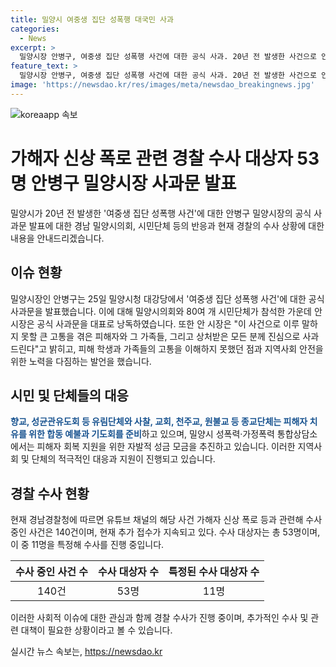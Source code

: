 ```yaml
---
title: 밀양시 여중생 집단 성폭행 대국민 사과
categories:
  - News
excerpt: >
  밀양시장 안병구, 여중생 집단 성폭행 사건에 대한 공식 사과. 20년 전 발생한 사건으로 인한 피해자와 가족들에 진심으로 사과했으며, 사건과 관련한 수사가 진행 중인 것으로 전해졌다. 안 시장은 피해자의 인권을 존중하고 보호하며 안전한 생활을 조성하기 위해 노력할 것이라고 밝혔으며, 지역 내 종교단체도 피해자 치유를 위한 활동을 추진 중이다. 현재 유튜브 채널을 통한 가해자 신상 폭로와 관련된 사건은 140건으로 파악되어 있으며, 53명의 수사 대상자 중 11명에 대한 수사가 진행 중이라고 한다. 2004년에 발생한 이 사건은 여전히 사회적 관심을 모으고 있다. (150자)
feature_text: >
  밀양시장 안병구, 여중생 집단 성폭행 사건에 대한 공식 사과. 20년 전 발생한 사건으로 인한 피해자와 가족들에 진심으로 사과했으며, 사건과 관련한 수사가 진행 중인 것으로 전해졌다. 안 시장은 피해자의 인권을 존중하고 보호하며 안전한 생활을 조성하기 위해 노력할 것이라고 밝혔으며, 지역 내 종교단체도 피해자 치유를 위한 활동을 추진 중이다. 현재 유튜브 채널을 통한 가해자 신상 폭로와 관련된 사건은 140건으로 파악되어 있으며, 53명의 수사 대상자 중 11명에 대한 수사가 진행 중이라고 한다. 2004년에 발생한 이 사건은 여전히 사회적 관심을 모으고 있다. (150자)
image: 'https://newsdao.kr/res/images/meta/newsdao_breakingnews.jpg'
---
```


<p><img src="https://newsdao.kr/res/images/meta/newsdao_breakingnews.jpg" alt="koreaapp 속보" /></p>

<h1>가해자 신상 폭로 관련 경찰 수사 대상자 53명 안병구 밀양시장 사과문 발표</h1>

<p data-ke-size="size16">밀양시가 20년 전 발생한 '여중생 집단 성폭행 사건'에 대한 안병구 밀양시장의 공식 사과문 발표에 대한 경남 밀양시의회, 시민단체 등의 반응과 현재 경찰의 수사 상황에 대한 내용을 안내드리겠습니다.</p>

<h2 data-ke-size="size26">이슈 현황</h2>

<p>밀양시장인 안병구는 25일 밀양시청 대강당에서 '여중생 집단 성폭행 사건'에 대한 공식 사과문을 발표했습니다. 이에 대해 밀양시의회와 80여 개 시민단체가 참석한 가운데 안 시장은 공식 사과문을 대표로 낭독하였습니다. 또한 안 시장은 "이 사건으로 이루 말하지 못할 큰 고통을 겪은 피해자와 그 가족들, 그리고 상처받은 모든 분께 진심으로 사과드린다"고 밝히고, 피해 학생과 가족들의 고통을 이해하지 못했던 점과 지역사회 안전을 위한 노력을 다짐하는 발언을 했습니다.</p>

<h2 data-ke-size="size26">시민 및 단체들의 대응</h2>

<p><b><span style="color: #1a5490;">향교, 성균관유도회 등 유림단체와 사찰, 교회, 천주교, 원불교 등 종교단체는 피해자 치유를 위한 합동 예불과 기도회를 준비</span></b>하고 있으며, 밀양시 성폭력·가정폭력 통합상담소에서는 피해자 회복 지원을 위한 자발적 성금 모금을 추진하고 있습니다. 이러한 지역사회 및 단체의 적극적인 대응과 지원이 진행되고 있습니다.</p>

<h2 data-ke-size="size26">경찰 수사 현황</h2>

<p>현재 경남경찰청에 따르면 유튜브 채널의 해당 사건 가해자 신상 폭로 등과 관련해 수사 중인 사건은 140건이며, 현재 추가 접수가 지속되고 있다. 수사 대상자는 총 53명이며, 이 중 11명을 특정해 수사를 진행 중입니다.</p>

<table>
    <thead>
        <tr>
            <th style="text-align: center;">수사 중인 사건 수</th>
            <th style="text-align: center;">수사 대상자 수</th>
            <th style="text-align: center;">특정된 수사 대상자 수</th>
        </tr>
    </thead>
    <tbody>
        <tr>
            <td style="text-align: center;">140건</td>
            <td style="text-align: center;">53명</td>
            <td style="text-align: center;">11명</td>
        </tr>
    </tbody>
</table>

<p>이러한 사회적 이슈에 대한 관심과 함께 경찰 수사가 진행 중이며, 추가적인 수사 및 관련 대책이 필요한 상황이라고 볼 수 있습니다.</p>
실시간 뉴스 속보는, <a href="https://newsdao.kr" rel="dofollow">https://newsdao.kr</a>


